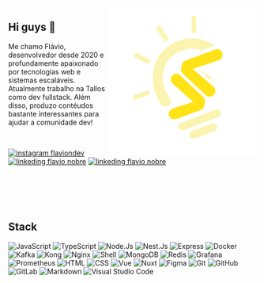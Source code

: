 <img src="./assets/img/logo_com_info.svg" min-width="300px" max-width="300px" width="300px" align="right" alt="logo flavionobredev">

## Hi guys 👋

Me chamo Flávio, desenvolvedor desde 2020 e profundamente apaixonado por tecnologias web e sistemas escaláveis. Atualmente trabalho na Tallos como dev fullstack. Além disso, produzo contéudos bastante interessantes para ajudar a comunidade dev!

<br>


[![instagram flaviondev][insta-badge]][insta-flaviondev]
[![linkeding flavio nobre][linkedin-badge]][linkedin-flavio]
[![linkeding flavio nobre][medium-badge]][medium-flavio]

<br><br>
<br><br>




## Stack

![JavaScript][JavaScript]
![TypeScript][TypeScript]
![Node.Js][Node.Js]
![Nest.Js][Nest.Js]
![Express][Express]
![Docker][Docker]
![Kafka][Kafka]
![Kong][Kong]
![Nginx][Nginx]
![Shell][Shell] 
![MongoDB][MongoDB]
![Redis][Redis]
![Grafana][Grafana]
![Prometheus][Prometheus]
![HTML][HTML]
![CSS][CSS]
![Vue][Vue]
![Nuxt][Nuxt]
![Figma][Figma]
![Git][Git]
![GitHub][GitHub]
![GitLab][GitLab]
![Markdown][Markdown]
![Visual Studio Code][vscode]

<br><br>

<!-- TODO: ocultando posts recentes por enquanto -->
<!-- ## Posts Recentes no Medium

<a target="_blank" href="https://github-readme-medium-recent-article.vercel.app/medium/@flavionobre11/0"><img src="https://github-readme-medium-recent-article.vercel.app/medium/@flavionobre11/0" alt="Recent Article 1"> 
<br>
<a target="_blank" href="https://github-readme-medium-recent-article.vercel.app/medium/@flavionobre11/1"><img src="https://github-readme-medium-recent-article.vercel.app/medium/@flavionobre11/1" alt="Recent Article 2"> -->

<!-- ========== variables ========== -->

<!-- social network -->
[insta-flaviondev]: https://www.instagram.com/flaviondev
[insta-badge]: https://img.shields.io/badge/-@flaviondev-FFE316?style=for-the-badge&logo=Instagram&logoColor=383332
[linkedin-flavio]: https://www.linkedin.com/in/flavionobree
[linkedin-badge]: https://img.shields.io/badge/-Linkedin-FFE316?style=for-the-badge&logo=Linkedin&logoColor=383332
[medium-flavio]: https://medium.com/@flavionobre11
[medium-badge]: https://img.shields.io/badge/-Medium-FFE316?style=for-the-badge&logo=Medium&logoColor=383332

<!-- stack -->
[JavaScript]: https://img.shields.io/badge/-JavaScript-FFE316?style=flat-square&logo=javascript&logoColor=383332
[TypeScript]: https://img.shields.io/badge/-TypeScript-FFE316?style=flat-square&logo=typescript&logoColor=383332
[Node.js]: https://img.shields.io/badge/-Node.js-FFE316?style=flat-square&logo=node.js&logoColor=383332
[Nest.js]: https://img.shields.io/badge/-Nest.js-FFE316?style=flat-square&logo=NestJs&logoColor=383332
[Express]: https://img.shields.io/badge/-Express-FFE316?style=flat-square&logo=express&logoColor=383332
[Docker]: https://img.shields.io/badge/-Docker-FFE316?style=flat-square&logo=Docker&logoColor=383332
[Kafka]: https://img.shields.io/badge/-Kafka-FFE316?style=flat-square&logo=apachekafka&logoColor=383332
[Kong]: https://img.shields.io/badge/-Kong-FFE316?style=flat-square&logo=kong&logoColor=383332
[Nginx]: https://img.shields.io/badge/-Nginx-FFE316?style=flat-square&logo=nginx&logoColor=383332
[Shell]: https://img.shields.io/badge/-Shell-FFE316?style=flat-square&logo=gnu-bash&logoColor=383332
[MongoDB]: https://img.shields.io/badge/-MongoDB-FFE316?style=flat-square&logo=MongoDB&logoColor=383332
[Redis]: https://img.shields.io/badge/-Redis-FFE316?style=flat-square&logo=redis&logoColor=383332
[Grafana]: https://img.shields.io/badge/-Grafana-FFE316?style=flat-square&logo=grafana&logoColor=383332
[Prometheus]: https://img.shields.io/badge/-Prometheus-FFE316?style=flat-square&logo=prometheus&logoColor=383332
[HTML]: https://img.shields.io/badge/-HTML-FFE316?style=flat-square&logo=HTML5&logoColor=383332
[CSS]: https://img.shields.io/badge/-CSS-FFE316?style=flat-square&logo=CSS3&logoColor=383332
[Vue]: https://img.shields.io/badge/-Vue.js-FFE316?style=flat-square&logo=Vue.js&logoColor=383332
[Nuxt]: https://img.shields.io/badge/-Nuxt.js-FFE316?style=flat-square&logo=Nuxt.js&logoColor=383332
[Figma]: https://img.shields.io/badge/-Figma-FFE316?style=flat-square&logo=figma&logoColor=383332
[Git]: https://img.shields.io/badge/-Git-FFE316?style=flat-square&logo=git&logoColor=383332
[GitHub]: https://img.shields.io/badge/-GitHub-FFE316?style=flat-square&logo=github&logoColor=383332
[GitLab]: https://img.shields.io/badge/-GitLab-FFE316?style=flat-square&logo=GitLab&logoColor=383332
[Markdown]: https://img.shields.io/badge/-Markdown-FFE316?style=flat-square&logo=markdown&logoColor=383332
[vscode]: https://img.shields.io/badge/-Visual%20Studio%20Code-FFE316?style=flat-square&logo=visual-studio-code&logoColor=383332